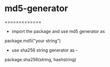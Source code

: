 # md5-generator
=============

* import the package and use md5 generator as 


package.md5("your string")


* use sha256 string generator as - 


package.sha256(string, hashstring)

